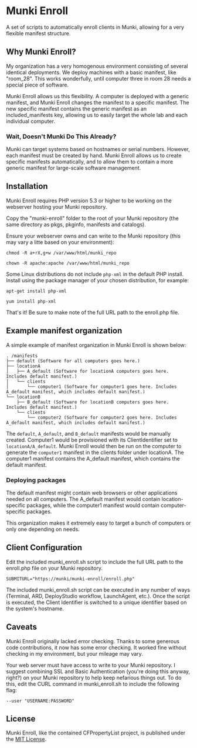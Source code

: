 # Munki Enroll

A set of scripts to automatically enroll clients in Munki, allowing for a very flexible manifest structure.

## Why Munki Enroll?

My organization has a very homogenous environment consisting of several identical deployments. We deploy machines with a basic manifest, like "room_28". This works wonderfully, until computer three in room 28 needs a special piece of software.

Munki Enroll allows us this flexibility. A computer is deployed with a generic manifest, and Munki Enroll changes the manifest to a specific manifest. The new specific manifest contains the generic manifest as an included_manifests key, allowing us to easily target the whole lab and each individual computer.

### Wait, Doesn't Munki Do This Already?

Munki can target systems based on hostnames or serial numbers. However, each manifest must be created by hand. Munki Enroll allows us to create specific manifests automatically, and to allow them to contain a more generic manifest for large-scale software management.

## Installation

Munki Enroll requires PHP version 5.3 or higher to be working on the webserver hosting your Munki repository.

Copy the "munki-enroll" folder to the root of your Munki repository (the same directory as pkgs, pkginfo, manifests and catalogs). 

Ensure your webserver owns and can write to the Munki repository (this may vary a litte based on your environment):

`chmod -R a+rX,g+w /var/www/html/munki_repo`

`chown -R apache:apache /var/www/html/munki_repo`

Some Linux distributions do not include `php-xml` in the default PHP install. Install using the package manager of your chosen distribution, for example:

`apt-get install php-xml`

`yum install php-xml`

That's it! Be sure to make note of the full URL path to the enroll.php file.

## Example manifest organization

A simple example of manifest organization in Munki Enroll is shown below:

    . /manifests
    ├── default (Software for all computers goes here.)
    ├── locationA
    │   ├── A_default (Software for locationA computers goes here. Includes default manifest.)
    │   └── clients
    │       └── computer1 (Software for computer1 goes here. Includes A_default manifest, which includes default manifest.)
    └── locationB
        ├── B_default (Software for locationB computers goes here. Includes default manifest.)
        └── clients
            └── computer2 (Software for computer2 goes here. Includes A_default manifest, which includes default manifest.)

The `default`, `A_default`, and `B_default` manifests would be manually created. Computer1 would be provisioned with its ClientIdentifier set to `locationA/A_default`. Munki Enroll would then be run on the computer to generate the `computer1` manifest in the clients folder under locationA. The computer1 manifest contains the A_default manifest, which contains the default manifest.

### Deploying packages

The default manifest might contain web browsers or other applications needed on all computers. The A_default manifest would contain location-specific packages, while the computer1 manifest would contain computer-specific packages.

This organization makes it extremely easy to target a bunch of computers or only one depending on needs.

## Client Configuration

Edit the included munki_enroll.sh script to include the full URL path to the enroll.php file on your Munki repository.

	SUBMITURL="https://munki/munki-enroll/enroll.php"

The included munki_enroll.sh script can be executed in any number of ways (Terminal, ARD, DeployStudio workflow, LaunchAgent, etc.). Once the script is executed, the Client Identifier is switched to a unique identifier based on the system's hostname.

## Caveats

Munki Enroll originally lacked error checking. Thanks to some generous code contributions, it now has some error checking. It worked fine without checking in my environment, but your mileage may vary.

Your web server must have access to write to your Munki repository. I suggest combining SSL and Basic Authentication (you're doing this anyway, right?) on your Munki repository to help keep nefarious things out. To do this, edit the CURL command in munki_enroll.sh to include the following flag:

	--user "USERNAME:PASSWORD" 

## License

Munki Enroll, like the contained CFPropertyList project, is published under the [MIT License](http://www.opensource.org/licenses/mit-license.php).
